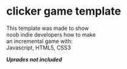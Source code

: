 # clicker game template
This template was made to show  
noob indie developers how to make  
an incremental game with:  
Javascript, HTML5, CSS3  

***Uprades not included***
